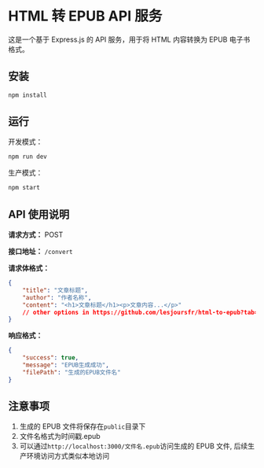 # HTML 转 EPUB API 服务

这是一个基于 Express.js 的 API 服务，用于将 HTML 内容转换为 EPUB 电子书格式。

## 安装

```bash
npm install
```

## 运行

开发模式：

```bash
npm run dev
```

生产模式：

```bash
npm start
```

## API 使用说明

**请求方式：** POST

**接口地址：** `/convert`

**请求体格式：**

```json
{
	"title": "文章标题",
	"author": "作者名称",
	"content": "<h1>文章标题</h1><p>文章内容...</p>"
	// other options in https://github.com/lesjoursfr/html-to-epub?tab=readme-ov-file#options
}
```

**响应格式：**

```json
{
	"success": true,
	"message": "EPUB生成成功",
	"filePath": "生成的EPUB文件名"
}
```

## 注意事项

1. 生成的 EPUB 文件将保存在`public`目录下
2. 文件名格式为时间戳.epub
3. 可以通过`http://localhost:3000/文件名.epub`访问生成的 EPUB 文件, 后续生产环境访问方式类似本地访问
